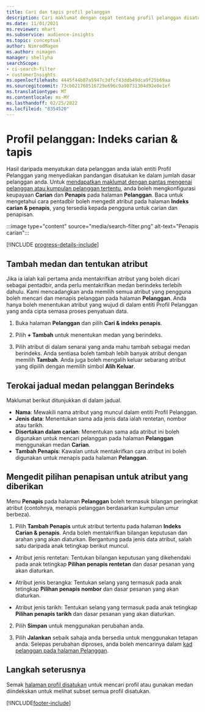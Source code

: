 ```yaml
---
title: Cari dan tapis profil pelanggan
description: Cari maklumat dengan cepat tentang profil pelanggan disatukan dan tapis untuk atribut tertentu.
ms.date: 11/01/2021
ms.reviewer: mhart
ms.subservice: audience-insights
ms.topic: conceptual
author: NimrodMagen
ms.author: nimagen
manager: shellyha
searchScope:
- ci-search-filter
- customerInsights
ms.openlocfilehash: 4445f44b87a5947c3dfcf43ddb49dca9f25b69aa
ms.sourcegitcommit: 73cb021760516729e696c9a90731304d92e0e1ef
ms.translationtype: MT
ms.contentlocale: ms-MY
ms.lasthandoff: 02/25/2022
ms.locfileid: "8354520"
---
```

# <a name="customer-profiles-search--filter-index"></a>Profil pelanggan: Indeks carian & tapis

Hasil daripada menyatukan data pelanggan anda ialah entiti Profil Pelanggan yang menyediakan pandangan disatukan ke dalam jumlah dasar pelanggan anda. Untuk [mendapatkan maklumat dengan pantas mengenai pelanggan atau kumpulan pelanggan tertentu](customer-profiles.md), anda boleh mengkonfigurasi keupayaan **Carian** dan **Penapis** pada halaman **Pelanggan**. Baca untuk mengetahui cara pentadbir boleh mengedit atribut pada halaman **Indeks carian & penapis**, yang tersedia kepada pengguna untuk carian dan penapisan.

   :::image type="content" source="media/search-filter.png" alt-text="Penapis carian":::

[!INCLUDE [progress-details-include](../includes/progress-details-pane.md)]

## <a name="add-fields-and-specify-attributes"></a>Tambah medan dan tentukan atribut

Jika ia ialah kali pertama anda mentakrifkan atribut yang boleh dicari sebagai pentadbir, anda perlu mentakrifkan medan berindeks terlebih dahulu. Kami mencadangkan anda memilih semua atribut yang pengguna boleh mencari dan menapis pelanggan pada halaman **Pelanggan**. Anda hanya boleh menentukan atribut yang wujud di dalam entiti Profil Pelanggan yang anda cipta semasa proses penyatuan data.

1. Buka halaman **Pelanggan** dan pilih **Cari & indeks penapis**.

2. Pilih **+ Tambah** untuk menentukan medan yang berindeks.

3. Pilih atribut di dalam senarai yang anda mahu tambah sebagai medan berindeks. Anda sentiasa boleh tambah lebih banyak atribut dengan memilih **Tambah**. Anda juga boleh mengalih keluar sebarang atribut yang dipilih dengan memilih simbol **Alih Keluar**.

## <a name="explore-the-indexed-customer-fields-table"></a>Terokai jadual medan pelanggan Berindeks

Maklumat berikut ditunjukkan di dalam jadual.

- **Nama**: Mewakili nama atribut yang muncul dalam entiti Profil Pelanggan.
- **Jenis data**: Menentukan sama ada jenis data ialah rentetan, nombor atau tarikh.
- **Disertakan dalam carian**: Menentukan sama ada atribut ini boleh digunakan untuk mencari pelanggan pada halaman **Pelanggan** menggunakan medan **Carian**.
- **Tambah Penapis**: Kawalan untuk mentakrifkan cara atribut ini boleh digunakan untuk menapis pada halaman **Pelanggan**.

## <a name="editing-filtering-options-for-a-given-attribute"></a>Mengedit pilihan penapisan untuk atribut yang diberikan

Menu **Penapis** pada halaman **Pelanggan** boleh termasuk bilangan peringkat atribut (contohnya, menapis pelanggan berdasarkan kumpulan umur berbeza).

1. Pilih **Tambah Penapis** untuk atribut tertentu pada halaman **Indeks Carian & penapis**. Anda boleh mentakrifkan bilangan keputusan dan arahan yang akan diaturkan. Bergantung pada jenis data atribut, salah satu daripada anak tetingkap berikut muncul.

- Atribut jenis rentetan: Tentukan bilangan keputusan yang dikehendaki pada anak tetingkap **Pilihan penapis rentetan** dan dasar pesanan yang akan diaturkan.

- Atribut jenis berangka: Tentukan selang yang termasuk pada anak tetingkap **Pilihan penapis nombor** dan dasar pesanan yang akan diaturkan.

- Atribut jenis tarikh:  Tentukan selang yang termasuk pada anak tetingkap **Pilihan penapis tarikh** dan dasar pesanan yang akan diaturkan.

2. Pilih **Simpan** untuk menggunakan perubahan anda.

3. Pilih **Jalankan** sebaik sahaja anda bersedia untuk menggunakan tetapan anda. Selepas perubahan diproses, anda boleh mencarinya dalam [kad pelanggan pada halaman Pelanggan](customer-profiles.md). 

## <a name="next-steps"></a>Langkah seterusnya

Semak [halaman profil disatukan](customer-profiles.md) untuk mencari profil atau gunakan medan diindekskan untuk melihat subset semua profil disatukan.


[!INCLUDE[footer-include](../includes/footer-banner.md)]
